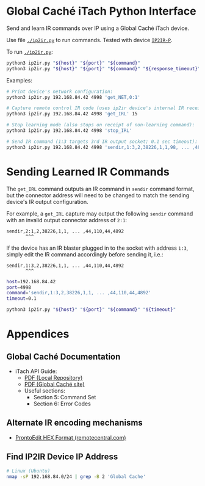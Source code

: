 # Global Caché iTach Python Interface

Send and learn IR commands over IP using a Global Caché iTach device. 

Use file [`./ip2ir.py`](ip2ir.py) to run commands. Tested with device
[`IP2IR-P`](https://www.globalcache.com/products/itach/ip2ir-pspecs/).

To run [`./ip2ir.py`](ip2ir.py):

```bash
python3 ip2ir.py "${host}" "${port}" "${command}"
python3 ip2ir.py "${host}" "${port}" "${command}" "${response_timeout}"
```

Examples:

```bash
# Print device's network configuration:
python3 ip2ir.py 192.168.84.42 4998 'get_NET,0:1'

# Capture remote control IR code (uses ip2ir device's internal IR receiver):
python3 ip2ir.py 192.168.84.42 4998 'get_IRL' 15

# Stop learning mode (also stops on receipt of non-learning command):
python3 ip2ir.py 192.168.84.42 4998 'stop_IRL'

# Send IR command (1:3 targets 3rd IR output socket; 0.1 sec timeout):
python3 ip2ir.py 192.168.84.42 4998 'sendir,1:3,2,38226,1,1,98, ... ,4892' 0.1
```

# Sending Learned IR Commands

The `get_IRL` command outputs an IR command in `sendir` command format, but
the connector address will need to be changed to match the sending device's
IR output configuration.

For example, a `get_IRL` capture may output the following `sendir` command
with an invalid output connector address of `2:1`:

```
sendir,2:1,2,38226,1,1, ... ,44,110,44,4892
       ^^^
```

If the device has an IR blaster plugged in to the socket with address `1:3`,
simply edit the IR command accordingly before sending it, i.e.:

```
sendir,1:3,2,38226,1,1, ... ,44,110,44,4892
       ^^^
```

```bash
host=192.168.84.42
port=4998
command='sendir,1:3,2,38226,1,1, ... ,44,110,44,4892'
timeout=0.1

python3 ip2ir.py "${host}" "${port}" "${command}" "${timeout}"
```

# Appendices

## Global Caché Documentation

* iTach API Guide:
  * [PDF (Local Repository)](API-iTach.pdf)
  * [PDF (Global Caché site)](https://www.globalcache.com/files/docs/API-iTach.pdf)
  * Useful sections:
    * Section 5: Command Set
    * Section 6: Error Codes

## Alternate IR encoding mechanisms

* [ProntoEdit HEX Format (remotecentral.com)](http://www.remotecentral.com/features/irdisp2.htm)

## Find IP2IR Device IP Address

```bash
# Linux (Ubuntu)
nmap -sP 192.168.84.0/24 | grep -B 2 'Global Cache'
```
